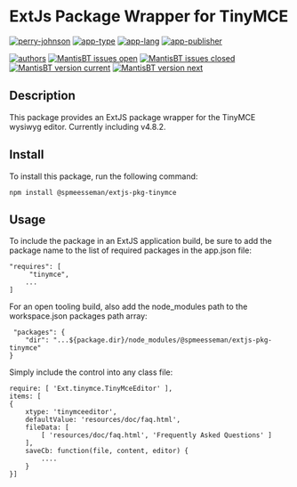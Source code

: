 # ExtJs Package Wrapper for TinyMCE

[![perry-johnson](https://img.shields.io/badge/perry%20johnson-pja-blue.svg)](https://www.perryjohnson.com)
[![app-type](https://img.shields.io/badge/category-extjs%20web-blue.svg)](https://www.perryjohnson.com)
[![app-lang](https://img.shields.io/badge/language-c%23%20javascript-blue.svg)](https://www.perryjohnson.com)
[![app-publisher](https://img.shields.io/badge/%20%20%F0%9F%93%A6%F0%9F%9A%80-app--publisher-e10000.svg)](https://github.com/perryjohnsoninc/app-publisher)

[![authors](https://img.shields.io/badge/authors-scott%20meesseman-6F02B5.svg?logo=visual%20studio%20code)](https://www.perryjohnson.com)
[![MantisBT issues open](https://app1.development.pjats.com/projects/plugins/ApiExtend/api/issues/countbadge/extjs-pkg-tinymce/open)](https://app1.development.pjats.com/projects/set_project.php?project=extjs-pkg-tinymce&make_default=no&ref=bug_report_page.php)
[![MantisBT issues closed](https://app1.development.pjats.com/projects/plugins/ApiExtend/api/issues/countbadge/extjs-pkg-tinymce/closed)](https://app1.development.pjats.com/projects/set_project.php?project=app-publisher&make_default=no&ref=plugin.php?page=Releases/releases)
[![MantisBT version current](https://app1.development.pjats.com/projects/plugins/ApiExtend/api/versionbadge/extjs-pkg-tinymce/current)](https://app1.development.pjats.com/projects/set_project.php?project=extjs-pkg-tinymce&make_default=no&ref=plugin.php?page=Releases/releases)
[![MantisBT version next](https://app1.development.pjats.com/projects/plugins/ApiExtend/api/versionbadge/extjs-pkg-tinymce/next)](https://app1.development.pjats.com/projects/set_project.php?project=extjs-pkg-tinymce&make_default=no&ref=plugin.php?page=Releases/releases)

## Description

This package provides an ExtJS package wrapper for the TinyMCE wysiwyg editor.  Currently including v4.8.2.

## Install

To install this package, run the following command:

    npm install @spmeesseman/extjs-pkg-tinymce

## Usage

To include the package in an ExtJS application build, be sure to add the package name to the list of required packages in the app.json file:

    "requires": [
         "tinymce",
        ...
    ]

For an open tooling build, also add the node_modules path to the workspace.json packages path array:

     "packages": {
        "dir": "...${package.dir}/node_modules/@spmeesseman/extjs-pkg-tinymce"
    }

Simply include the control into any class file:

    require: [ 'Ext.tinymce.TinyMceEditor' ],
    items: [
    {
        xtype: 'tinymceeditor',
        defaultValue: 'resources/doc/faq.html',
        fileData: [
            [ 'resources/doc/faq.html', 'Frequently Asked Questions' ]
        ],
        saveCb: function(file, content, editor) {
            ....
        }
    }]
